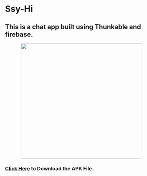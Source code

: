 # Ssy-Hi 
## This is a chat app built using Thunkable and firebase.

<p align="center">
  <img width="400" height="380" src="https://user-images.githubusercontent.com/65058286/156352196-32615e3b-5efa-423c-9f7f-330f0114af25.png">
  </p>

### [Click Here](https://drive.google.com/drive/folders/1gs_0H8jDk_20sW03fNsYwruiSq-z81QN?usp=sharing) to Download the APK File .
